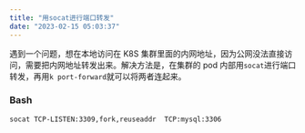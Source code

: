 ```yaml
---
title: "用socat进行端口转发"
date: "2023-02-15 05:03:37"
---
```


遇到一个问题，想在本地访问在 K8S 集群里面的内网地址，因为公网没法直接访问，需要把内网地址转发出来。解决方法是，在集群的 pod 内部用`socat`进行端口转发，再用`k port-forward`就可以将两者连起来。

### Bash

```bash
socat TCP-LISTEN:3309,fork,reuseaddr  TCP:mysql:3306
```
